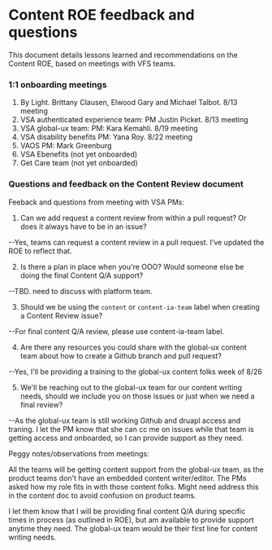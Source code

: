 # Content ROE feedback and questions

This document details lessons learned and recommendations on the Content ROE, based on meetings with VFS teams. 

### 1:1 onboarding meetings
1. By Light. Brittany Clausen, Elwood Gary and Michael Talbot. 8/13 meeting
2. VSA authenticated experience team: PM Justin Picket. 8/13 meeting
3. VSA global-ux team: PM: Kara Kemahli. 8/19 meeting  
4. VSA disability benefits PM: Yana Roy. 8/22 meeting
5. VAOS PM: Mark Greenburg
6. VSA Ebenefits (not yet onboarded)
7. Get Care team (not yet onboarded)

### Questions and feedback on the Content Review document

Feeback and questions from meeting with VSA PMs: 

1. Can we add request a content review from within a pull request? Or does it always have to be in an issue? 

--Yes, teams can request a content review in a pull request. I've updated the ROE to reflect that. 

2. Is there a plan in place when you're OOO? Would someone else be doing the final Content Q/A support? 

--TBD. need to discuss with platform team. 

3. Should we be using the ```content``` or ```content-ia-team``` label when creating a Content Review issue?

--For final content Q/A review, please use content-ia-team label. 

4. Are there any resources you could share with the global-ux content team about how to create a Github branch and pull request? 

--Yes, I'll be providing a training to the global-ux content folks week of 8/26

5. We'll be reaching out to the global-ux team for our content writing needs, should we include you on those issues or just when we need a final review? 

--As the global-ux team is still working Github and druapl access and traning. I let the PM know that she can cc me on issues while that team is getting access and onboarded, so I can provide support as they need. 


Peggy notes/observations from meetings: 

All the teams will be getting content support from the global-ux team, as the product teams don't have an embedded content writer/editor. The PMs asked how my role fits in with those content folks.  Might need address this in the content doc to avoid confusion on product teams. 

I let them know that I will be providing final content Q/A during specific times in process (as outlined in ROE), but am available to provide support anytime they need. The global-ux team would be their first line for content writing needs. 
